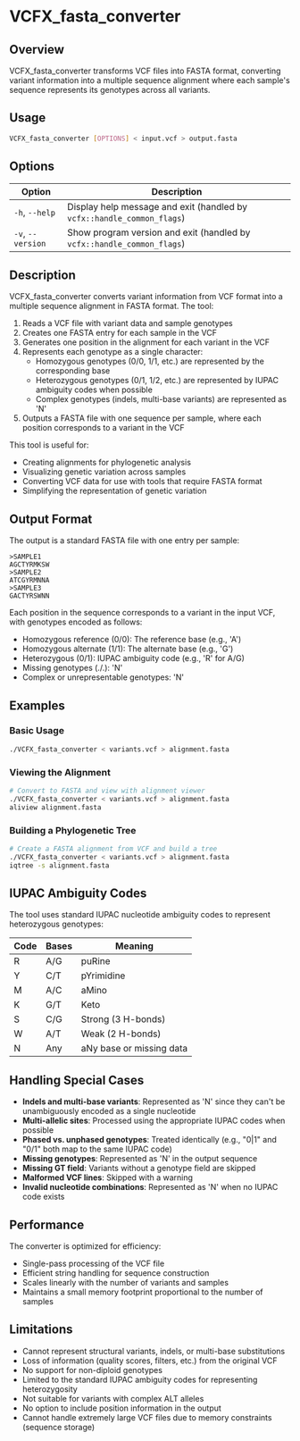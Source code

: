# VCFX_fasta_converter

## Overview

VCFX_fasta_converter transforms VCF files into FASTA format, converting variant information into a multiple sequence alignment where each sample's sequence represents its genotypes across all variants.

## Usage

```bash
VCFX_fasta_converter [OPTIONS] < input.vcf > output.fasta
```

## Options

| Option | Description |
|--------|-------------|
| `-h`, `--help` | Display help message and exit (handled by `vcfx::handle_common_flags`) |
| `-v`, `--version` | Show program version and exit (handled by `vcfx::handle_common_flags`) |

## Description

VCFX_fasta_converter converts variant information from VCF format into a multiple sequence alignment in FASTA format. The tool:

1. Reads a VCF file with variant data and sample genotypes
2. Creates one FASTA entry for each sample in the VCF
3. Generates one position in the alignment for each variant in the VCF
4. Represents each genotype as a single character:
   - Homozygous genotypes (0/0, 1/1, etc.) are represented by the corresponding base
   - Heterozygous genotypes (0/1, 1/2, etc.) are represented by IUPAC ambiguity codes when possible
   - Complex genotypes (indels, multi-base variants) are represented as 'N'
5. Outputs a FASTA file with one sequence per sample, where each position corresponds to a variant in the VCF

This tool is useful for:
- Creating alignments for phylogenetic analysis
- Visualizing genetic variation across samples
- Converting VCF data for use with tools that require FASTA format
- Simplifying the representation of genetic variation

## Output Format

The output is a standard FASTA file with one entry per sample:

```
>SAMPLE1
AGCTYRMKSW
>SAMPLE2
ATCGYRMNNA
>SAMPLE3
GACTYRSWNN
```

Each position in the sequence corresponds to a variant in the input VCF, with genotypes encoded as follows:
- Homozygous reference (0/0): The reference base (e.g., 'A')
- Homozygous alternate (1/1): The alternate base (e.g., 'G')
- Heterozygous (0/1): IUPAC ambiguity code (e.g., 'R' for A/G)
- Missing genotypes (./.): 'N'
- Complex or unrepresentable genotypes: 'N'

## Examples

### Basic Usage

```bash
./VCFX_fasta_converter < variants.vcf > alignment.fasta
```

### Viewing the Alignment

```bash
# Convert to FASTA and view with alignment viewer
./VCFX_fasta_converter < variants.vcf > alignment.fasta
aliview alignment.fasta
```

### Building a Phylogenetic Tree

```bash
# Create a FASTA alignment from VCF and build a tree
./VCFX_fasta_converter < variants.vcf > alignment.fasta
iqtree -s alignment.fasta
```

## IUPAC Ambiguity Codes

The tool uses standard IUPAC nucleotide ambiguity codes to represent heterozygous genotypes:

| Code | Bases | Meaning |
|------|-------|---------|
| R | A/G | puRine |
| Y | C/T | pYrimidine |
| M | A/C | aMino |
| K | G/T | Keto |
| S | C/G | Strong (3 H-bonds) |
| W | A/T | Weak (2 H-bonds) |
| N | Any | aNy base or missing data |

## Handling Special Cases

- **Indels and multi-base variants**: Represented as 'N' since they can't be unambiguously encoded as a single nucleotide
- **Multi-allelic sites**: Processed using the appropriate IUPAC codes when possible
- **Phased vs. unphased genotypes**: Treated identically (e.g., "0|1" and "0/1" both map to the same IUPAC code)
- **Missing genotypes**: Represented as 'N' in the output sequence
- **Missing GT field**: Variants without a genotype field are skipped
- **Malformed VCF lines**: Skipped with a warning
- **Invalid nucleotide combinations**: Represented as 'N' when no IUPAC code exists

## Performance

The converter is optimized for efficiency:
- Single-pass processing of the VCF file
- Efficient string handling for sequence construction
- Scales linearly with the number of variants and samples
- Maintains a small memory footprint proportional to the number of samples

## Limitations

- Cannot represent structural variants, indels, or multi-base substitutions
- Loss of information (quality scores, filters, etc.) from the original VCF
- No support for non-diploid genotypes
- Limited to the standard IUPAC ambiguity codes for representing heterozygosity
- Not suitable for variants with complex ALT alleles
- No option to include position information in the output
- Cannot handle extremely large VCF files due to memory constraints (sequence storage) 